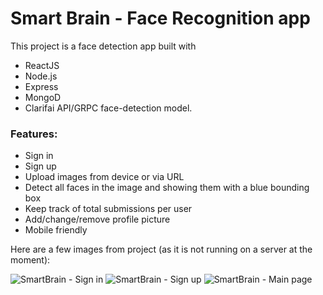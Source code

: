 # Smart Brain - Face Recognition app

This project is a face detection app built with
- ReactJS
- Node.js
- Express
- MongoD
- Clarifai API/GRPC face-detection model.

### Features:

- Sign in
- Sign up
- Upload images from device or via URL
- Detect all faces in the image and showing them with a blue bounding box
- Keep track of total submissions per user
- Add/change/remove profile picture
- Mobile friendly


Here are a few images from project (as it is not running on a server at the moment):


![SmartBrain - Sign in](https://user-images.githubusercontent.com/106677726/216761922-10e41827-a3c6-494c-9a3e-d1177550097c.png)
![SmartBrain - Sign up](https://user-images.githubusercontent.com/106677726/216761940-ee28e96b-7f10-4865-b6c7-67093eb74e85.png)
![SmartBrain - Main page](https://user-images.githubusercontent.com/106677726/216761946-a0d4d0f2-41a0-4044-90f9-af6b77dffc36.png)
